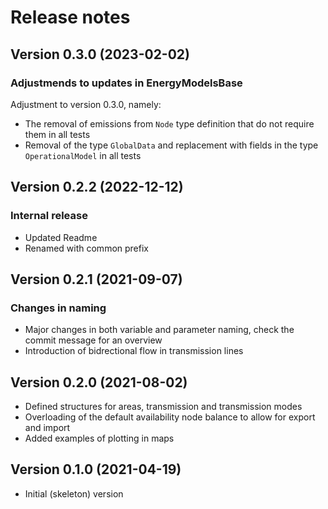 Release notes
=============

Version 0.3.0 (2023-02-02)
--------------------------
### Adjustmends to updates in EnergyModelsBase
Adjustment to version 0.3.0, namely:
* The removal of emissions from `Node` type definition that do not require them in all tests
* Removal of the type `GlobalData` and replacement with fields in the type `OperationalModel` in all tests

Version 0.2.2 (2022-12-12)
--------------------------
### Internal release
* Updated Readme
* Renamed with common prefix

Version 0.2.1 (2021-09-07)
--------------------------
### Changes in naming
* Major changes in both variable and parameter naming, check the commit message for an overview
* Introduction of bidrectional flow in transmission lines

Version 0.2.0 (2021-08-02)
--------------------------
* Defined structures for areas, transmission and transmission modes
* Overloading of the default availability node balance to allow for export and import
* Added examples of plotting in maps

Version 0.1.0 (2021-04-19)
--------------------------
* Initial (skeleton) version